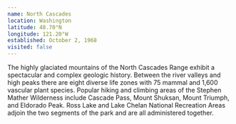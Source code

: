 ```yaml
---
name: North Cascades
location: Washington
latitude: 48.70°N
longitude: 121.20°W
established: October 2, 1968
visited: false
---
```


The highly glaciated mountains of the North Cascades Range exhibit a spectacular and complex geologic history. Between the river valleys and high peaks there are eight diverse life zones with 75 mammal and 1,600 vascular plant species. Popular hiking and climbing areas of the Stephen Mather Wilderness include Cascade Pass, Mount Shuksan, Mount Triumph, and Eldorado Peak. Ross Lake and Lake Chelan National Recreation Areas adjoin the two segments of the park and are all administered together.
